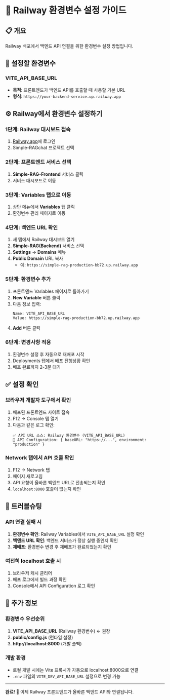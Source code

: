# 🚀 Railway 환경변수 설정 가이드

## 📋 개요

Railway 배포에서 백엔드 API 연결을 위한 환경변수 설정 방법입니다.

## 🎯 설정할 환경변수

### VITE_API_BASE_URL
- **목적**: 프론트엔드가 백엔드 API를 호출할 때 사용할 기본 URL
- **형식**: `https://your-backend-service.up.railway.app`

## ⚙️ Railway에서 환경변수 설정하기

### 1단계: Railway 대시보드 접속
1. [Railway.app](https://railway.app)에 로그인
2. Simple-RAGchat 프로젝트 선택

### 2단계: 프론트엔드 서비스 선택
1. **Simple-RAG-Frontend** 서비스 클릭
2. 서비스 대시보드로 이동

### 3단계: Variables 탭으로 이동
1. 상단 메뉴에서 **Variables** 탭 클릭
2. 환경변수 관리 페이지로 이동

### 4단계: 백엔드 URL 확인
1. 새 탭에서 Railway 대시보드 열기
2. **Simple-RAG(Backend)** 서비스 선택
3. **Settings** → **Domains** 메뉴
4. **Public Domain** URL 복사
   - 예: `https://simple-rag-production-bb72.up.railway.app`

### 5단계: 환경변수 추가
1. 프론트엔드 Variables 페이지로 돌아가기
2. **New Variable** 버튼 클릭
3. 다음 정보 입력:
   ```
   Name: VITE_API_BASE_URL
   Value: https://simple-rag-production-bb72.up.railway.app
   ```
4. **Add** 버튼 클릭

### 6단계: 변경사항 적용
1. 환경변수 설정 후 자동으로 재배포 시작
2. Deployments 탭에서 배포 진행상황 확인
3. 배포 완료까지 2-3분 대기

## ✅ 설정 확인

### 브라우저 개발자 도구에서 확인
1. 배포된 프론트엔드 사이트 접속
2. F12 → Console 탭 열기
3. 다음과 같은 로그 확인:
   ```
   ✅ API URL 소스: Railway 환경변수 (VITE_API_BASE_URL)
   🚀 API Configuration: { baseURL: "https://...", environment: "production" }
   ```

### Network 탭에서 API 호출 확인
1. F12 → Network 탭
2. 페이지 새로고침
3. API 요청이 올바른 백엔드 URL로 전송되는지 확인
4. `localhost:8000` 호출이 없는지 확인

## 🔧 트러블슈팅

### API 연결 실패 시
1. **환경변수 확인**: Railway Variables에서 `VITE_API_BASE_URL` 설정 확인
2. **백엔드 URL 확인**: 백엔드 서비스가 정상 실행 중인지 확인
3. **재배포**: 환경변수 변경 후 재배포가 완료되었는지 확인

### 여전히 localhost 호출 시
1. 브라우저 캐시 클리어
2. 배포 로그에서 빌드 과정 확인
3. Console에서 API Configuration 로그 확인

## 📌 추가 정보

### 환경변수 우선순위
1. **VITE_API_BASE_URL** (Railway 환경변수) ← 권장
2. **public/config.js** (런타임 설정)
3. **http://localhost:8000** (개발 폴백)

### 개발 환경
- 로컬 개발 시에는 Vite 프록시가 자동으로 localhost:8000으로 연결
- `.env` 파일의 `VITE_DEV_API_BASE_URL` 설정으로 변경 가능

---

**완료!** 🎉 이제 Railway 프론트엔드가 올바른 백엔드 API와 연결됩니다.